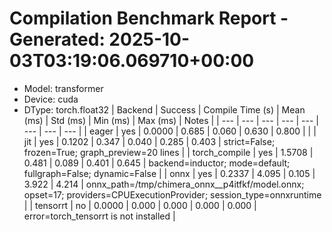 # Compilation Benchmark Report - Generated: 2025-10-03T03:19:06.069710+00:00
- Model: transformer
- Device: cuda
- DType: torch.float32 | Backend | Success | Compile Time (s) | Mean (ms) | Std (ms) | Min (ms) | Max (ms) | Notes |
| --- | --- | --- | --- | --- | --- | --- | --- |
| eager | yes | 0.0000 | 0.685 | 0.060 | 0.630 | 0.800 | |
| jit | yes | 0.1202 | 0.347 | 0.040 | 0.285 | 0.403 | strict=False; frozen=True; graph_preview=20 lines |
| torch_compile | yes | 1.5708 | 0.481 | 0.089 | 0.401 | 0.645 | backend=inductor; mode=default; fullgraph=False; dynamic=False |
| onnx | yes | 0.2337 | 4.095 | 0.105 | 3.922 | 4.214 | onnx_path=/tmp/chimera_onnx__p4itfkf/model.onnx; opset=17; providers=CPUExecutionProvider; session_type=onnxruntime |
| tensorrt | no | 0.0000 | 0.000 | 0.000 | 0.000 | 0.000 | error=torch_tensorrt is not installed |
